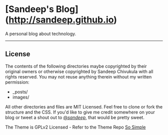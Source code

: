 # [Sandeep's Blog] (http://sandeep.github.io)

A personal blog about technology.
 
---

## License

The contents of the following directories maybe copyrighted by their original owners or otherwise copyrighted by Sandeep Chivukula with all rights reserved.  You may not reuse anything therein without my written permission:

* _posts/
* images/

All other directories and files are MIT Licensed. Feel free to clone or fork the structure and the CSS.
If you'd like to give me credit somewhere on your blog or tweet a shout out to [@_sandeep_](https://twitter.com/_sandeep), that would be pretty sweet.

The Theme is GPLv2 Licensed - Refer to the Theme Repo [So Simple](https://github.com/mmistakes/so-simple-theme)
